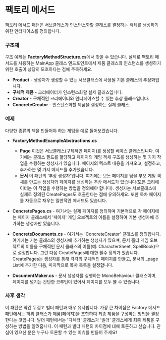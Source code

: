# 팩토리 메서드
팩토리 메서드 패턴은 서브클래스가 인스턴스화할 클래스를 결정하는 객체를 생성하기 위한 인터페이스를 정의합니다.

### 구조체
구조 예제는 **FactoryMethodStructure.cs**에서 찾을 수 있습니다. 실제로 팩토리 메서드를 사용하는 MainApp 클래스 엔드포인트에서 제품 클래스의 인스턴스를 생성하기 위한 호출이 상당히 모호하다는 점에 주목하세요.

- **Product** - 생성자가 생성할 수 있는 서브클래스에 사용될 기본 클래스의 추상화입니다.
- **구체적 제품** - 크리에이터가 인스턴스화할 실제 클래스입니다.
- **Creator** - 구체적인 크리에이터와 인터페이스할 수 있는 추상 클래스입니다.
- **ConcreteCreator** - 인스턴스화할 제품을 결정하는 실제 클래스.

### 예제
다양한 종류의 책을 만들어야 하는 게임을 예로 들어보겠습니다.

- **FactoryMethodExampleAbstractions.cs**
  - **Page** 이것은 서브클래스(구체적인 페이지)를 생성할 베이스 클래스입니다. 여기에는 클래스 필드를 할당하고 페이지의 게임 객체 구조를 생성하는 몇 가지 작업을 수행하는 생성자가 있습니다. 페이지의 텍스트 내용을 가져오고, 설정하고, 추가하는 몇 가지 메서드를 추가했습니다.
  - **문서** 이 패턴의 '추상 생성자'입니다. 여기에는 모든 페이지를 담을 부모 게임 객체를 만드는 생성자와 페이지를 생성하는 추상 메서드가 있습니다(모든 크리에이터는 이 작업을 수행하는 방법을 정의해야 합니다). 생성자는 서브클래스에 실제로 정의된 CreatePages도 호출한다는 점에 유의하세요. 또한 목차 페이지를 자동으로 채우는 일반적인 메서드도 있습니다.

- **ConcretePages.cs** - 여기서는 실제 페이지를 정의하며 기본적으로 각 페이지에는 페이지 클래스에서 '페이지' 게임 오브젝트의 이름을 설정하여 기본 생성자에 추가하는 생성자만 있습니다.

- **ConcreteDocuments.cs** - 여기서는 'ConcreteCreator' 클래스를 정의합니다. 여기에는 기본 클래스의 생성자에 추가하는 생성자가 있으며, 문서 홀더 게임 오브젝트의 이름을 구체적인 문서 클래스의 이름(예: CharacterSheet, SpellBook)으로 설정합니다. 그런 다음 CreatePages에 대한 필수 정의가 있습니다. CreatePages는 생성자를 통해 각각의 구체적인 페이지를 만들고, 문서의 _page List에 추가한 다음, 마지막으로 목차 목록을 설정합니다.

- **DocumentMaker.cs** - 문서 생성자를 실행하는 MonoBehaviour 클래스이며, 페이지를 넘기는 간단한 코루틴이 있어서 페이지를 모두 볼 수 있습니다.

### 사후 생각
이 패턴은 약간 무겁고 빌더 패턴과 매우 유사합니다. 가장 큰 차이점은 Factory 메서드 패턴에서는 하위 클래스가 제품(페이지)을 조합하여 최종 제품을 구성하는 방법을 결정한다는 것입니다. 빌더 패턴에서는 '디렉터' 클래스가 '빌더' 클래스에게 최종 제품을 구성하는 방법을 알려줍니다. 이 패턴과 빌더 패턴의 차이점에 대해 토론하고 싶습니다. 관심이 있으신 분은 누구나 토론할 수 있는 이슈를 만들어 주세요!



